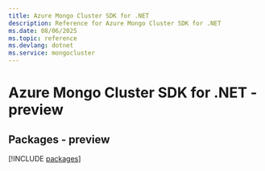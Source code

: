 ```yaml
---
title: Azure Mongo Cluster SDK for .NET
description: Reference for Azure Mongo Cluster SDK for .NET
ms.date: 08/06/2025
ms.topic: reference
ms.devlang: dotnet
ms.service: mongocluster
---
```

# Azure Mongo Cluster SDK for .NET - preview
## Packages - preview
[!INCLUDE [packages](mongo-cluster-index.md)]